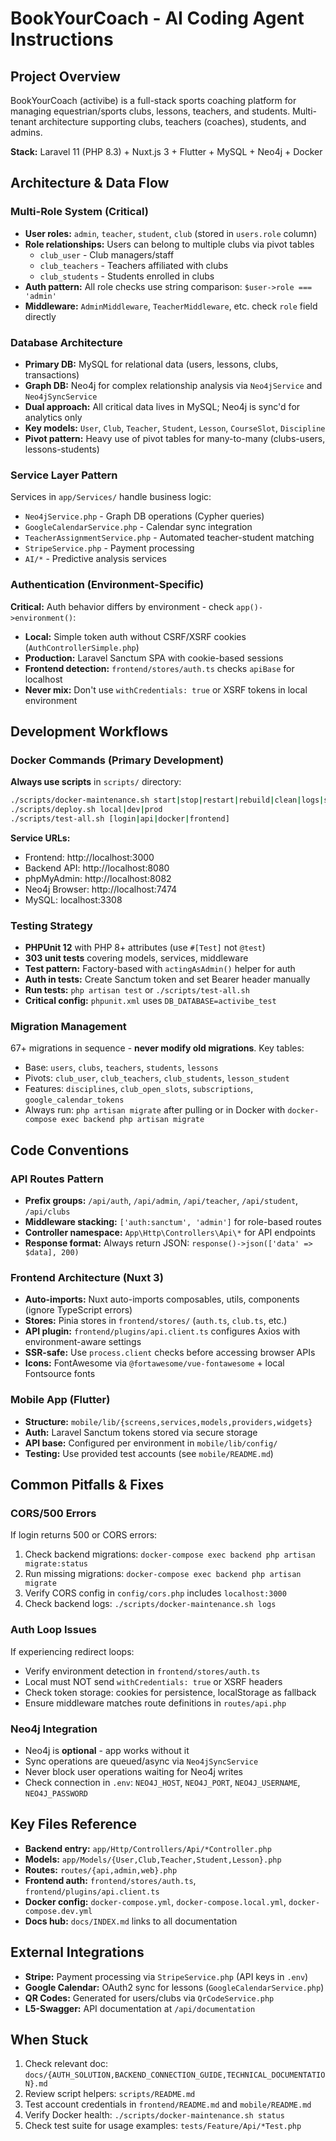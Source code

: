# BookYourCoach - AI Coding Agent Instructions

## Project Overview

BookYourCoach (activibe) is a full-stack sports coaching platform for managing equestrian/sports clubs, lessons, teachers, and students. Multi-tenant architecture supporting clubs, teachers (coaches), students, and admins.

**Stack:** Laravel 11 (PHP 8.3) + Nuxt.js 3 + Flutter + MySQL + Neo4j + Docker

## Architecture & Data Flow

### Multi-Role System (Critical)

-   **User roles:** `admin`, `teacher`, `student`, `club` (stored in `users.role` column)
-   **Role relationships:** Users can belong to multiple clubs via pivot tables
    -   `club_user` - Club managers/staff
    -   `club_teachers` - Teachers affiliated with clubs
    -   `club_students` - Students enrolled in clubs
-   **Auth pattern:** All role checks use string comparison: `$user->role === 'admin'`
-   **Middleware:** `AdminMiddleware`, `TeacherMiddleware`, etc. check `role` field directly

### Database Architecture

-   **Primary DB:** MySQL for relational data (users, lessons, clubs, transactions)
-   **Graph DB:** Neo4j for complex relationship analysis via `Neo4jService` and `Neo4jSyncService`
-   **Dual approach:** All critical data lives in MySQL; Neo4j is sync'd for analytics only
-   **Key models:** `User`, `Club`, `Teacher`, `Student`, `Lesson`, `CourseSlot`, `Discipline`
-   **Pivot pattern:** Heavy use of pivot tables for many-to-many (clubs-users, lessons-students)

### Service Layer Pattern

Services in `app/Services/` handle business logic:

-   `Neo4jService.php` - Graph DB operations (Cypher queries)
-   `GoogleCalendarService.php` - Calendar sync integration
-   `TeacherAssignmentService.php` - Automated teacher-student matching
-   `StripeService.php` - Payment processing
-   `AI/*` - Predictive analysis services

### Authentication (Environment-Specific)

**Critical:** Auth behavior differs by environment - check `app()->environment()`:

-   **Local:** Simple token auth without CSRF/XSRF cookies (`AuthControllerSimple.php`)
-   **Production:** Laravel Sanctum SPA with cookie-based sessions
-   **Frontend detection:** `frontend/stores/auth.ts` checks `apiBase` for localhost
-   **Never mix:** Don't use `withCredentials: true` or XSRF tokens in local environment

## Development Workflows

### Docker Commands (Primary Development)

**Always use scripts** in `scripts/` directory:

```bash
./scripts/docker-maintenance.sh start|stop|restart|rebuild|clean|logs|status
./scripts/deploy.sh local|dev|prod
./scripts/test-all.sh [login|api|docker|frontend]
```

**Service URLs:**

-   Frontend: http://localhost:3000
-   Backend API: http://localhost:8080
-   phpMyAdmin: http://localhost:8082
-   Neo4j Browser: http://localhost:7474
-   MySQL: localhost:3308

### Testing Strategy

-   **PHPUnit 12** with PHP 8+ attributes (use `#[Test]` not `@test`)
-   **303 unit tests** covering models, services, middleware
-   **Test pattern:** Factory-based with `actingAsAdmin()` helper for auth
-   **Auth in tests:** Create Sanctum token and set Bearer header manually
-   **Run tests:** `php artisan test` or `./scripts/test-all.sh`
-   **Critical config:** `phpunit.xml` uses `DB_DATABASE=activibe_test`

### Migration Management

67+ migrations in sequence - **never modify old migrations**. Key tables:

-   Base: `users`, `clubs`, `teachers`, `students`, `lessons`
-   Pivots: `club_user`, `club_teachers`, `club_students`, `lesson_student`
-   Features: `disciplines`, `club_open_slots`, `subscriptions`, `google_calendar_tokens`
-   Always run: `php artisan migrate` after pulling or in Docker with `docker-compose exec backend php artisan migrate`

## Code Conventions

### API Routes Pattern

-   **Prefix groups:** `/api/auth`, `/api/admin`, `/api/teacher`, `/api/student`, `/api/clubs`
-   **Middleware stacking:** `['auth:sanctum', 'admin']` for role-based routes
-   **Controller namespace:** `App\Http\Controllers\Api\*` for API endpoints
-   **Response format:** Always return JSON: `response()->json(['data' => $data], 200)`

### Frontend Architecture (Nuxt 3)

-   **Auto-imports:** Nuxt auto-imports composables, utils, components (ignore TypeScript errors)
-   **Stores:** Pinia stores in `frontend/stores/` (`auth.ts`, `club.ts`, etc.)
-   **API plugin:** `frontend/plugins/api.client.ts` configures Axios with environment-aware settings
-   **SSR-safe:** Use `process.client` checks before accessing browser APIs
-   **Icons:** FontAwesome via `@fortawesome/vue-fontawesome` + local Fontsource fonts

### Mobile App (Flutter)

-   **Structure:** `mobile/lib/{screens,services,models,providers,widgets}`
-   **Auth:** Laravel Sanctum tokens stored via secure storage
-   **API base:** Configured per environment in `mobile/lib/config/`
-   **Testing:** Use provided test accounts (see `mobile/README.md`)

## Common Pitfalls & Fixes

### CORS/500 Errors

If login returns 500 or CORS errors:

1. Check backend migrations: `docker-compose exec backend php artisan migrate:status`
2. Run missing migrations: `docker-compose exec backend php artisan migrate`
3. Verify CORS config in `config/cors.php` includes `localhost:3000`
4. Check backend logs: `./scripts/docker-maintenance.sh logs`

### Auth Loop Issues

If experiencing redirect loops:

-   Verify environment detection in `frontend/stores/auth.ts`
-   Local must NOT send `withCredentials: true` or XSRF headers
-   Check token storage: cookies for persistence, localStorage as fallback
-   Ensure middleware matches route definitions in `routes/api.php`

### Neo4j Integration

-   Neo4j is **optional** - app works without it
-   Sync operations are queued/async via `Neo4jSyncService`
-   Never block user operations waiting for Neo4j writes
-   Check connection in `.env`: `NEO4J_HOST`, `NEO4J_PORT`, `NEO4J_USERNAME`, `NEO4J_PASSWORD`

## Key Files Reference

-   **Backend entry:** `app/Http/Controllers/Api/*Controller.php`
-   **Models:** `app/Models/{User,Club,Teacher,Student,Lesson}.php`
-   **Routes:** `routes/{api,admin,web}.php`
-   **Frontend auth:** `frontend/stores/auth.ts`, `frontend/plugins/api.client.ts`
-   **Docker config:** `docker-compose.yml`, `docker-compose.local.yml`, `docker-compose.dev.yml`
-   **Docs hub:** `docs/INDEX.md` links to all documentation

## External Integrations

-   **Stripe:** Payment processing via `StripeService.php` (API keys in `.env`)
-   **Google Calendar:** OAuth2 sync for lessons (`GoogleCalendarService.php`)
-   **QR Codes:** Generated for users/clubs via `QrCodeService.php`
-   **L5-Swagger:** API documentation at `/api/documentation`

## When Stuck

1. Check relevant doc: `docs/{AUTH_SOLUTION,BACKEND_CONNECTION_GUIDE,TECHNICAL_DOCUMENTATION}.md`
2. Review script helpers: `scripts/README.md`
3. Test account credentials in `frontend/README.md` and `mobile/README.md`
4. Verify Docker health: `./scripts/docker-maintenance.sh status`
5. Check test suite for usage examples: `tests/Feature/Api/*Test.php`
